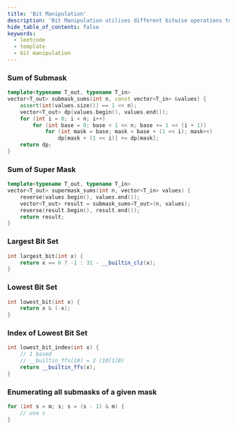 ```yaml
---
title: 'Bit Manipulation'
description: 'Bit Manipulation utilises different bitwise operations to manipulate bits'
hide_table_of_contents: false
keywords:
  - leetcode
  - template
  - bit manipulation
---
```


### Sum of Submask

<Tabs>
<TabItem value="cpp" label="C++">

```cpp
template<typename T_out, typename T_in>
vector<T_out> submask_sums(int n, const vector<T_in> &values) {
    assert(int(values.size()) == 1 << n);
    vector<T_out> dp(values.begin(), values.end());
    for (int i = 0; i < n; i++)
        for (int base = 0; base < 1 << n; base += 1 << (i + 1))
            for (int mask = base; mask < base + (1 << i); mask++)
                dp[mask + (1 << i)] += dp[mask];
    return dp;
}
```

</TabItem>
</Tabs>

### Sum of Super Mask

<Tabs>
<TabItem value="cpp" label="C++">

```cpp
template<typename T_out, typename T_in>
vector<T_out> supermask_sums(int n, vector<T_in> values) {
    reverse(values.begin(), values.end());
    vector<T_out> result = submask_sums<T_out>(n, values);
    reverse(result.begin(), result.end());
    return result;
}
```

</TabItem>
</Tabs>

### Largest Bit Set

<Tabs>
<TabItem value="cpp" label="C++">

```cpp
int largest_bit(int x) {
    return x == 0 ? -1 : 31 - __builtin_clz(x);
}
```

</TabItem>
</Tabs>

### Lowest Bit Set

<Tabs>
<TabItem value="cpp" label="C++">

```cpp
int lowest_bit(int x) {
    return x & (-x);
}
```

</TabItem>
</Tabs>

### Index of Lowest Bit Set

<Tabs>
<TabItem value="cpp" label="C++">

```cpp
int lowest_bit_index(int x) {
    // 1 based
    // __builtin_ffs(10) = 2 (10[1]0)
    return __builtin_ffs(x);
}
```

</TabItem>
</Tabs>

### Enumerating all submasks of a given mask

<Tabs>
<TabItem value="cpp" label="C++">

```cpp
for (int s = m; s; s = (s - 1) & m) {
    // use s
}
```

 </TabItem>
</Tabs>
